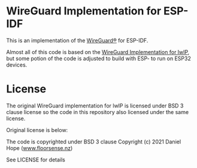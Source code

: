 # WireGuard Implementation for ESP-IDF

This is an implementation of the [WireGuard&reg;](https://www.wireguard.com/) for ESP-IDF.

Almost all of this code is based on the [WireGuard Implementation for lwIP](https://github.com/smartalock/wireguard-lwip), but some potion of the code is adjusted to build with ESP- to run on ESP32 devices.

# License

The original WireGuard implementation for lwIP is licensed under BSD 3 clause license so the code in this repository also licensed under the same license.

Original license is below:

The code is copyrighted under BSD 3 clause Copyright (c) 2021 Daniel Hope (www.floorsense.nz)

See LICENSE for details
